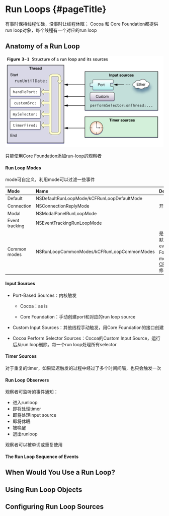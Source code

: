 # Run Loops {#pageTitle}

有事时保持线程忙碌，没事时让线程休眠； Cocoa 和 Core Foundation都提供run loop对象，每个线程有一个对应的run loop

## Anatomy of a Run Loop

![](/assets/import.png)

只能使用Core Foundation添加run-loop的观察者

#### Run Loop Modes

mode可自定义，利用mode可以过滤一些事件

| Mode | Name | Description |
| :--- | :--- | :--- |
| Default | NSDefaultRunLoopMode/kCFRunLoopDefaultMode |  |
| Connection | NSConnectionReplyMode | 开发者基本不用 |
| Modal | NSModalPanelRunLoopMode |  |
| Event tracking | NSEventTrackingRunLoopMode |  |
| Common modes | NSRunLoopCommonModes/kCFRunLoopCommonModes | 是一组可配置modes。Cocoa中默认包含default、modal和event tracking modes；Core Foundation默认只包含default mode，可通过[CFRunLoopAddCommonMode](https://developer.apple.com/documentation/corefoundation/1542137-cfrunloopaddcommonmode)修改 |

#### Input Sources

* Port-Based Sources：内核触发

  * Cocoa：as is

  * Core Foundation：手动创建port和对应的run loop source

* Custom Input Sources：其他线程手动触发，用Core Foundation的接口创建

* Cocoa Perform Selector Sources：Cocoa的Custom Input Source，运行后从run loop删除。每一个run loop处理所有selector

#### Timer Sources

对于重复的timer，如果延迟触发的过程中经过了多个时间间隔，也只会触发一次

#### Run Loop Observers

观察者可监听的事件通知：

* 进入runloop
* 即将处理timer
* 即将处理input source
* 即将休眠
* 被唤醒
* 退出runloop

观察者可以被单词或重复使用

#### The Run Loop Sequence of Events

## When Would You Use a Run Loop?

## Using Run Loop Objects

## Configuring Run Loop Sources



